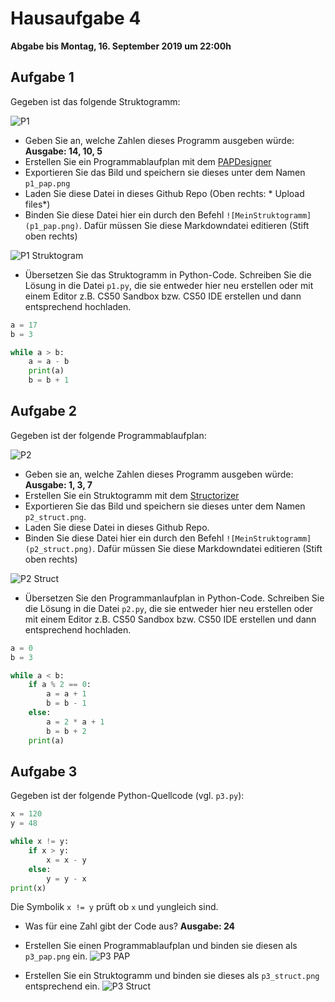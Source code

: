 # Hausaufgabe 4

**Abgabe bis Montag, 16. September 2019 um 22:00h**

## Aufgabe 1

Gegeben ist das folgende Struktogramm:

![P1](p1.png)

- Geben Sie an, welche Zahlen dieses Programm ausgeben würde: 
  **Ausgabe: 14, 10, 5**
- Erstellen Sie ein Programmablaufplan mit dem [PAPDesigner](https://www.heise.de/download/product/papdesigner-51889)
- Exportieren Sie das Bild und speichern sie dieses unter dem Namen `p1_pap.png`
- Laden Sie diese Datei in dieses Github Repo (Oben rechts: * Upload files*)
- Binden Sie diese Datei hier ein durch den Befehl `![MeinStruktogramm](p1_pap.png)`. Dafür müssen Sie diese Markdowndatei editieren (Stift oben rechts)

![P1 Struktogram](p1_pap.png)

- Übersetzen Sie das Struktogramm in Python-Code. Schreiben Sie die Lösung in die Datei `p1.py`, die sie entweder hier neu erstellen oder mit einem Editor z.B. CS50 Sandbox bzw. CS50 IDE erstellen und dann entsprechend hochladen.

```python
a = 17
b = 3

while a > b:
    a = a - b
    print(a)
    b = b + 1
```

## Aufgabe 2

Gegeben ist der folgende Programmablaufplan:

![P2](p2.png)

- Geben sie an, welche Zahlen dieses Programm ausgeben würde: 
  **Ausgabe: 1, 3, 7**
- Erstellen Sie ein Struktogramm mit dem [Structorizer](https://structorizer.fisch.lu)
- Exportieren Sie das Bild und speichern sie dieses unter dem Namen `p2_struct.png`.
- Laden Sie diese Datei in dieses Github Repo.
- Binden Sie diese Datei hier ein durch den Befehl `![MeinStruktogramm](p2_struct.png)`. Dafür müssen Sie diese Markdowndatei editieren (Stift oben rechts)

![P2 Struct](p2_struct.png)

- Übersetzen Sie den Programmanlaufplan in Python-Code. Schreiben Sie die Lösung in die Datei `p2.py`, die sie entweder hier neu erstellen oder mit einem Editor z.B. CS50 Sandbox bzw. CS50 IDE erstellen und dann entsprechend hochladen.

```python
a = 0
b = 3

while a < b:
    if a % 2 == 0:
        a = a + 1
        b = b - 1
    else:
        a = 2 * a + 1
        b = b + 2
    print(a)
```

## Aufgabe 3

Gegeben ist der folgende Python-Quellcode (vgl. `p3.py`):

```python
x = 120
y = 48

while x != y:
    if x > y:
        x = x - y
    else:
        y = y - x
print(x)
```

Die Symbolik `x != y` prüft ob `x` und `y`ungleich sind.

- Was für eine Zahl gibt der Code aus?
  **Ausgabe: 24**
- Erstellen Sie einen Programmablaufplan und binden sie diesen als `p3_pap.png` ein.
![P3 PAP](p3_pap.png)

- Erstellen Sie ein Struktogramm und binden sie dieses als `p3_struct.png` entsprechend ein.
![P3 Struct](p3_struct.png)
